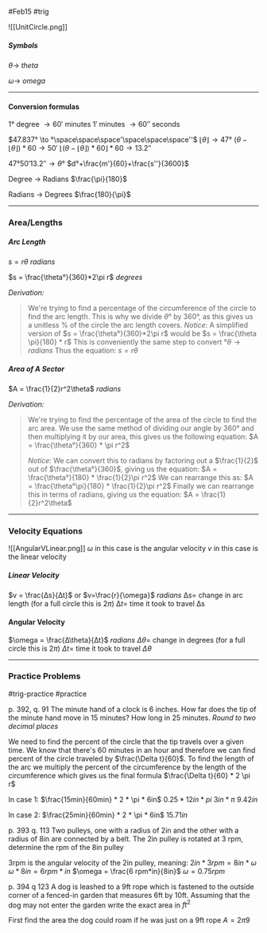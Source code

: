 #Feb15 #trig


![[UnitCircle.png]]


##### Symbols
$\theta \to$ *theta*

$\omega \to$ *omega*

---
#### Conversion formulas
$1°$ degree $\to 60'$ minutes
$1'$ minutes $\to 60''$ seconds

$47.837° \to °\space\space\space'\space\space\space''$
$\lfloor\theta\rfloor \to 47°$
$(\theta -\lfloor\theta\rfloor) * 60 \to 50'$
$\lfloor(\theta -\lfloor\theta\rfloor) * 60\rfloor * 60 \to 13.2''$

$47° 50' 13.2'' \to \theta°$
$d°+\frac{m'}{60}+\frac{s''}{3600}$

Degree $\to$ Radians
$\frac{\pi}{180}$

Radians $\to$ Degrees
$\frac{180}{\pi}$

---
### Area/Lengths
##### Arc Length
$s = r\theta$
*radians*

$s = \frac{\theta°}{360}*2\pi r$
*degrees*

*Derivation:*
> We're trying to find a percentage of the circumference of the circle to find the arc length.
> This is why we divide $\theta$° by 360°, as this gives us a unitless % of the circle the arc length covers.
> *Notice*:
> A simplified version of $s = \frac{\theta°}{360}*2\pi r$ would be $s = \frac{\theta \pi}{180} * r$
> This is conveniently the same step to convert $°\theta \to radians$
> Thus the equation: $s = r\theta$

##### Area of A Sector
$A = \frac{1}{2}r^2\theta$
*radians*

*Derivation:*
> We're trying to find the percentage of the area of the circle to find the arc area.
> We use the same method of dividing our angle by 360° and then multiplying it by our area, this gives us the following equation:
>  $A = \frac{\theta°}{360} * \pi r^2$
>  
> *Notice:*
> We can convert this to radians by factoring out a $\frac{1}{2}$ out of $\frac{\theta°}{360}$, giving us the equation:
> $A = \frac{\theta°}{180} * \frac{1}{2}\pi r^2$
> We can rearrange this as:
> $A = \frac{\theta°\pi}{180} * \frac{1}{2}\pi r^2$
> Finally we can rearrange this in terms of radians, giving us the equation:
> $A = \frac{1}{2}r^2\theta$

---
### Velocity Equations
![[AngularVLinear.png]]
$\omega$ in this case is the angular velocity
$v$ in this case is the linear velocity
##### Linear Velocity
$v = \frac{∆s}{∆t}$ or $v=\frac{r}{\omega}$
*radians*
$∆s =$ change in arc length (for a full circle this is $2\pi$)
$∆t =$ time it took to travel ∆s

#### Angular Velocity
$\omega = \frac{∆\theta}{∆t}$
*radians*
$\Delta\theta =$ change in degrees   (for a full circle this is $2\pi$)
$\Delta t =$ time it took to travel $\Delta\theta$


---
### Practice Problems
#trig-practice #practice

p. 392, q. 91
The minute hand of a clock is 6 inches. How far does the tip of the minute hand move in 15 minutes? How long in 25 minutes. *Round to two decimal places*

We need to find the percent of the circle that the tip travels over a given time. We know that there's 60 minutes in an hour and therefore we can find percent of the circle traveled by $\frac{\Delta t}{60}$.
To find the length of the arc we multiply the percent of the circumference by the length of the circumference which gives us the final formula $\frac{\Delta t}{60} * 2 \pi r$

In case 1:
$\frac{15min}{60min} * 2 * \pi * 6in$
$0.25 * 12in * pi$
$3in * \pi$
$9.42in$

In case 2: 
$\frac{25min}{60min} * 2 * \pi * 6in$
$15.71in$

p. 393 q. 113
Two pulleys, one with a radius of 2in and the other with a radius of 8in are connected by a belt.
The 2in pulley is rotated at 3 rpm, determine the rpm of the 8in pulley

3rpm is the angular velocity of the 2in pulley, meaning:
$2in * 3rpm = 8in * \omega$
$\omega * 8in = 6 rpm*in$
$\omega = \frac{6 rpm*in}{8in}$
$\omega = 0.75rpm$

p. 394 q 123
A dog is leashed to a 9ft rope which is fastened to the outside corner of a fenced-in garden that measures 6ft by 10ft. Assuming that the dog may not enter the garden write the exact area in $ft^2$

First find the area the dog could roam if he was just on a 9ft rope
$A = 2\pi 9$
